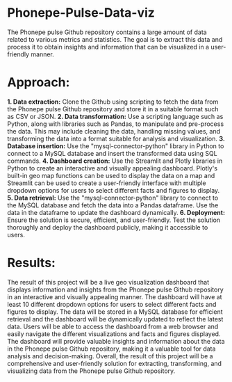 # Phonepe-Pulse-Data-viz
The Phonepe pulse Github repository contains a large amount of data related to
various metrics and statistics. The goal is to extract this data and process it to obtain
insights and information that can be visualized in a user-friendly manner.

# Approach:
**1. Data extraction:** Clone the Github using scripting to fetch the data from the
Phonepe pulse Github repository and store it in a suitable format such as CSV
or JSON.
**2. Data transformation:** Use a scripting language such as Python, along with
libraries such as Pandas, to manipulate and pre-process the data. This may
include cleaning the data, handling missing values, and transforming the data
into a format suitable for analysis and visualization.
**3. Database insertion:** Use the "mysql-connector-python" library in Python to
connect to a MySQL database and insert the transformed data using SQL
commands.
**4. Dashboard creation:** Use the Streamlit and Plotly libraries in Python to create
an interactive and visually appealing dashboard. Plotly's built-in geo map
functions can be used to display the data on a map and Streamlit can be used
to create a user-friendly interface with multiple dropdown options for users to
select different facts and figures to display.
**5. Data retrieval:** Use the "mysql-connector-python" library to connect to the
MySQL database and fetch the data into a Pandas dataframe. Use the data in
the dataframe to update the dashboard dynamically.
**6. Deployment:** Ensure the solution is secure, efficient, and user-friendly. Test
the solution thoroughly and deploy the dashboard publicly, making it
accessible to users.

# Results:
The result of this project will be a live geo visualization dashboard that displays
information and insights from the Phonepe pulse Github repository in an interactive
and visually appealing manner. The dashboard will have at least 10 different
dropdown options for users to select different facts and figures to display. The data
will be stored in a MySQL database for efficient retrieval and the dashboard will be
dynamically updated to reflect the latest data.
Users will be able to access the dashboard from a web browser and easily navigate
the different visualizations and facts and figures displayed. The dashboard will
provide valuable insights and information about the data in the Phonepe pulse
Github repository, making it a valuable tool for data analysis and decision-making.
Overall, the result of this project will be a comprehensive and user-friendly solution
for extracting, transforming, and visualizing data from the Phonepe pulse Github
repository.
